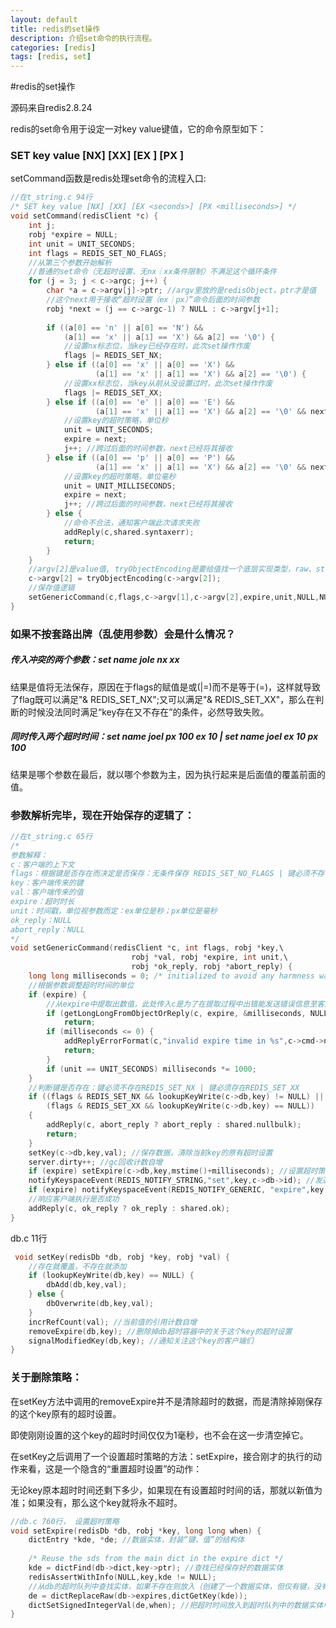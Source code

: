```yaml
---
layout: default
title: redis的set操作
description: 介绍set命令的执行流程。
categories: [redis]
tags: [redis, set]
---
```


#redis的set操作

源码来自redis2.8.24

redis的set命令用于设定一对key value键值，它的命令原型如下：
### SET key value [NX] [XX] [EX <seconds>] [PX <milliseconds>]

setCommand函数是redis处理set命令的流程入口:

```c
//在t_string.c 94行
/* SET key value [NX] [XX] [EX <seconds>] [PX <milliseconds>] */
void setCommand(redisClient *c) {
    int j;
    robj *expire = NULL;
    int unit = UNIT_SECONDS;
    int flags = REDIS_SET_NO_FLAGS;
	//从第三个参数开始解析
	//普通的set命令（无超时设置、无nx｜xx条件限制）不满足这个循环条件
    for (j = 3; j < c->argc; j++) {
        char *a = c->argv[j]->ptr; //argv里放的是redisObject，ptr才是值
        //这个next用于接收“超时设置（ex｜px）”命令后面的时间参数
        robj *next = (j == c->argc-1) ? NULL : c->argv[j+1];
			
        if ((a[0] == 'n' || a[0] == 'N') &&
            (a[1] == 'x' || a[1] == 'X') && a[2] == '\0') {
            //设置nx标志位，当key已经存在时，此次set操作作废
            flags |= REDIS_SET_NX;
        } else if ((a[0] == 'x' || a[0] == 'X') &&
                   (a[1] == 'x' || a[1] == 'X') && a[2] == '\0') {
            //设置xx标志位，当key从前从没设置过时，此次set操作作废
            flags |= REDIS_SET_XX;
        } else if ((a[0] == 'e' || a[0] == 'E') &&
                   (a[1] == 'x' || a[1] == 'X') && a[2] == '\0' && next) {
            //设置key的超时策略，单位秒
            unit = UNIT_SECONDS;
            expire = next;
            j++; //跨过后面的时间参数，next已经将其接收
        } else if ((a[0] == 'p' || a[0] == 'P') &&
                   (a[1] == 'x' || a[1] == 'X') && a[2] == '\0' && next) {
            //设置key的超时策略，单位毫秒
            unit = UNIT_MILLISECONDS;
            expire = next;
            j++; //跨过后面的时间参数，next已经将其接收
        } else {
        	//命令不合法，通知客户端此次请求失败
            addReply(c,shared.syntaxerr);
            return;
        }
    }
    //argv[2]是value值, tryObjectEncoding是要给值找一个底层实现类型，raw、string、int
    c->argv[2] = tryObjectEncoding(c->argv[2]);
    //保存值逻辑
    setGenericCommand(c,flags,c->argv[1],c->argv[2],expire,unit,NULL,NULL);
}
```

### 如果不按套路出牌（乱使用参数）会是什么情况？

##### 传入冲突的两个参数：set name jole nx xx

结果是值将无法保存，原因在于flags的赋值是或(\|=)而不是等于(=)，这样就导致了flag既可以满足"& REDIS\_SET\_NX";又可以满足"& REDIS\_SET\_XX"，那么在判断的时候没法同时满足“key存在又不存在”的条件，必然导致失败。

##### 同时传入两个超时时间：set name joel px 100 ex 10  \|  set name joel ex 10 px 100 

结果是哪个参数在最后，就以哪个参数为主，因为执行起来是后面值的覆盖前面的值。


### 参数解析完毕，现在开始保存的逻辑了：

```c
//在t_string.c 65行
/*
参数解释：
c：客户端的上下文
flags：根据键是否存在而决定是否保存：无条件保存 REDIS_SET_NO_FLAGS | 键必须不存在 REDIS_SET_NX | 键必须存在 REDIS_SET_XX
key：客户端传来的键
val：客户端传来的值
expire：超时时长
unit：时间戳，单位视参数而定：ex单位是秒；px单位是毫秒
ok_reply：NULL
abort_reply：NULL
*/
void setGenericCommand(redisClient *c, int flags, robj *key,\
						   robj *val, robj *expire, int unit,\
						   robj *ok_reply, robj *abort_reply) {
    long long milliseconds = 0; /* initialized to avoid any harmness warning */
    //根据参数调整超时时间的单位
    if (expire) {
    	//从expire中提取出数值，此处传入c是为了在提取过程中出错能发送错误信息至客户端
        if (getLongLongFromObjectOrReply(c, expire, &milliseconds, NULL) != REDIS_OK)
            return;
        if (milliseconds <= 0) {
            addReplyErrorFormat(c,"invalid expire time in %s",c->cmd->name);
            return;
        }
        if (unit == UNIT_SECONDS) milliseconds *= 1000;
    }
    //判断键是否存在：键必须不存在REDIS_SET_NX | 键必须存在REDIS_SET_XX
    if ((flags & REDIS_SET_NX && lookupKeyWrite(c->db,key) != NULL) ||
        (flags & REDIS_SET_XX && lookupKeyWrite(c->db,key) == NULL))
    {
        addReply(c, abort_reply ? abort_reply : shared.nullbulk);
        return;
    }
    setKey(c->db,key,val); //保存数据，清除当前key的原有超时设置
    server.dirty++; //gc回收计数自增
    if (expire) setExpire(c->db,key,mstime()+milliseconds); //设置超时策略
    notifyKeyspaceEvent(REDIS_NOTIFY_STRING,"set",key,c->db->id); //发送通知
    if (expire) notifyKeyspaceEvent(REDIS_NOTIFY_GENERIC, "expire",key,c->db->id);
    //响应客户端执行是否成功
    addReply(c, ok_reply ? ok_reply : shared.ok);
}

```

db.c 11行

```c
 void setKey(redisDb *db, robj *key, robj *val) {
 	//存在就覆盖，不存在就添加
    if (lookupKeyWrite(db,key) == NULL) {
        dbAdd(db,key,val);
    } else {
        dbOverwrite(db,key,val);
    }
    incrRefCount(val); //当前值的引用计数自增
    removeExpire(db,key); //删除掉db超时容器中的关于这个key的超时设置
    signalModifiedKey(db,key); //通知关注这个key的客户端们
}
```

### 关于删除策略：
在setKey方法中调用的removeExpire并不是清除超时的数据，而是清除掉刚保存的这个key原有的超时设置。

即使刚刚设置的这个key的超时时间仅仅为1毫秒，也不会在这一步清空掉它。

在setKey之后调用了一个设置超时策略的方法：setExpire，接合刚才的执行的动作来看，这是一个隐含的“重置超时设置”的动作：

无论key原本超时时间还剩下多少，如果现在有设置超时时间的话，那就以新值为准；如果没有，那么这个key就将永不超时。

```c
//db.c 760行， 设置超时策略
void setExpire(redisDb *db, robj *key, long long when) {
    dictEntry *kde, *de; //数据实体，封装“键、值”的结构体
	
    /* Reuse the sds from the main dict in the expire dict */
    kde = dictFind(db->dict,key->ptr); //查找已经保存好的数据实体
    redisAssertWithInfo(NULL,key,kde != NULL);
	//从db的超时队列中查找实体，如果不存在则放入（创建了一个数据实体，但仅有键，没有值）
    de = dictReplaceRaw(db->expires,dictGetKey(kde)); 
    dictSetSignedIntegerVal(de,when); //把超时时间放入到超时队列中的数据实体中
}
```


